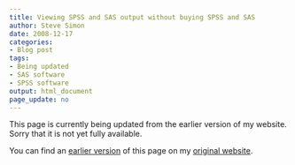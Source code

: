 ```yaml
---
title: Viewing SPSS and SAS output without buying SPSS and SAS
author: Steve Simon
date: 2008-12-17
categories:
- Blog post
tags:
- Being updated
- SAS software
- SPSS software
output: html_document
page_update: no
---
```


This page is currently being updated from the earlier version of my website. Sorry that it is not yet fully available.

<!---More--->

You can find an [earlier version][sim1] of this page on my [original website][sim2].

[sim1]: http://www.pmean.com/08/ViewingOutput.html
[sim2]: http://www.pmean.com/original_site.html
